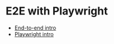 # E2E with Playwright

- [End-to-end intro](end-to-end-testing.md)
- [Playwright intro](playwright.md)
